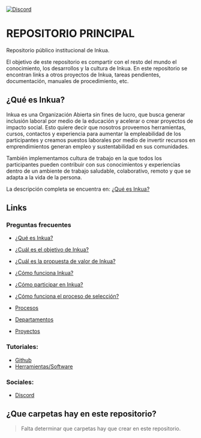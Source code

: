 [![Discord](https://img.shields.io/discord/771356768550912061?style=for-the-badge&logo=discord&logoColor=white&color=5865F2)](https://discord.gg/Ce7P2DG)

# REPOSITORIO PRINCIPAL
Repositorio público institucional de Inkua. 

El objetivo de este repositorio es compartir con el resto del mundo el conocimiento, los desarrollos y la cultura de Inkua. En este repositorio se encontran links a otros proyectos de Inkua, tareas pendientes, documentación, manuales de procedimiento, etc.

## ¿Qué es Inkua?
Inkua es una Organización Abierta sin fines de lucro, que busca generar inclusión laboral por medio de la educación y acelerar o crear proyectos de impacto social. Esto quiere decir que nosotros proveemos herramientas, cursos, contactos y experiencia para aumentar la empleabilidad de los participantes y creamos puestos laborales por medio de invertir recursos en emprendimientos generan empleo y sustentabilidad en sus comunidades.

También implementamos cultura de trabajo en la que todos los participantes pueden contribuir con sus conocimientos y experiencias dentro de un ambiente de trabajo saludable, colaborativo, remoto y que se adapta a la vida de la persona. 

La descripción completa se encuentra en: [¿Qué es Inkua?](que-es-inkua.md) 

## Links

### Preguntas frecuentes
- [¿Qué es Inkua?](que-es-inkua.md)
- [¿Cuál es el objetivo de Inkua?](objetivo-de-inkua.md)
- [¿Cuál es la propuesta de valor de Inkua?](propuesta-de-valor-de-inkua.md)
- [¿Cómo funciona Inkua?](como-funciona-inkua.md)
- [¿Cómo participar en Inkua?](como-participar.md)
- [¿Cómo funciona el proceso de selección?](como-funciona-seleccion.md)




- [Procesos](procesos.md)
- [Departamentos](departamentos.md)
- [Proyectos](proyectos.md)

### Tutoriales:
- [Github](github.md)
- [Herramientas/Software](herramientas.md)

### Sociales:
- [Discord](https://discord.gg/Ce7P2DG)


## ¿Que carpetas hay en este repositorio?
> Falta determinar que carpetas hay que crear en este repositorio.

